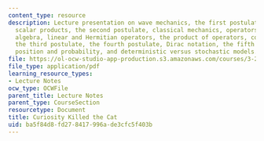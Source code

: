 ```yaml
---
content_type: resource
description: Lecture presentation on wave mechanics, the first postulate, normalization,
  scalar products, the second postulate, classical mechanics, operators, operator
  algebra, linear and Hermitian operators, the product of operators, commutators,
  the third postulate, the fourth postulate, Dirac notation, the fifth postulate,
  position and probability, and deterministic versus stochastic models.
file: https://ol-ocw-studio-app-production.s3.amazonaws.com/courses/3-23-electrical-optical-and-magnetic-properties-of-materials-fall-2007/ba5f84d8fd278417996ade3cfc5f403b_lec3.pdf
file_type: application/pdf
learning_resource_types:
- Lecture Notes
ocw_type: OCWFile
parent_title: Lecture Notes
parent_type: CourseSection
resourcetype: Document
title: Curiosity Killed the Cat
uid: ba5f84d8-fd27-8417-996a-de3cfc5f403b
---
```

